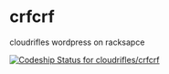 crfcrf
======

cloudrifles wordpress on racksapce

[ ![Codeship Status for cloudrifles/crfcrf](https://www.codeship.io/projects/dd7dbb10-3521-0132-66b3-0eac0a36e0d8/status)](https://www.codeship.io/projects/40945)
